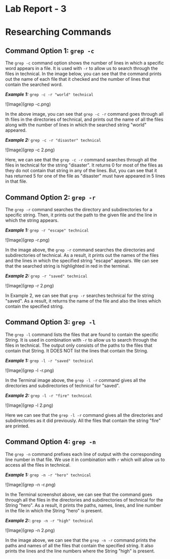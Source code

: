 # **Lab Report - 3**
# **Researching Commands** 

## **Command Option 1: ```grep -c```**
The ```grep -c``` command option shows the number of lines in which a specific word appears in a file. It is used with ```-r``` to allow us to search through the files in technical. In the image below, you can see that the command prints out the name of each file that it checked and the number of lines that contain the searched word.

***Example 1:*** ```grep -c -r "world" technical```

![Image](grep -c.png)

In the above image, you can see that ```grep -c -r``` command goes through all th files in the directories of technical, and prints out the name of all the files along with the number of lines in which the searched string "world" appeared.

***Example 2:*** ```grep -c -r "disaster" technical```

![Image](grep -c 2.png)

Here, we can see that the ```grep -c -r``` command searches through all the files in technical for the string "disaster". It returns 0 for most of the files as they do not contain that string in any of the lines. But, you can see that it has returned 5 for one of the file as "disaster" must have appeared in 5 lines in that file. 

## **Command Option 2: ```grep -r```**
The ```grep -r``` command searches the directory and subdirectories for a specific string. Then, it prints out the path to the given file and the line in which the string appears.

***Example 1:*** ```grep -r "escape" technical```

![Image](grep -r.png)

In the image above, the ```grep -r``` command searches the directories and subdirectories of technical. As a result, it prints out the names of the files and the lines in which the specified string "escape" appears. We can see that the searched string is highlighted in red in the terminal.

***Example 2:*** ```grep -r "saved" technical```

![Image](grep -r 2.png)

In Example 2, we can see that ```grep -r``` searches technical for the string "saved". As a result, it returns the name of the file and also the lines which contain the specified string.

## **Command Option 3: ```grep -l```**
The ```grep -l``` command lists the files that are found to contain the specific String. It is used in combination with ```-r``` to allow us to search through the files in technical. The output only consists of the paths to the files that contain that String. It DOES NOT list the lines that contain the String. 

***Example 1:*** ```grep -l -r "saved" technical```

![Image](grep -l -r.png)

In the Terminal image above, the ```grep -l -r``` command gives all the directories and subdirectories of technical for "saved". 

***Example 2:*** ```grep -l -r "fire" technical```

![Image](grep -l 2.png)

Here we can see that the ```grep -l -r``` command gives all the directories and subdirectories as it did previously. All the files that contain the string "fire" are printed.

## **Command Option 4: ```grep -n```**
The ```grep -n``` command prefixes each line of output with the corresponding line number in that file. We use it in combination with ```r``` which will allow us to access all the files in technical.

***Example 1:*** ```grep -n -r "hero" technical```

![Image](grep -n -r.png)

In the Terminal screenshot above, we can see that the command goes through all the files in the directories and subdirectories of technical for the String "hero". As a result, it prints the paths, names, lines, and line number in the file in which the String "hero" is present.

***Example 2:***: ```grep -n -r "high" technical```

![Image](grep -n 2.png)

In the image above, we can see that the ```grep -n -r``` command prints the paths and names of all the files that contain the specified string. It also prints the lines and the line numbers where the String "high" is present.


